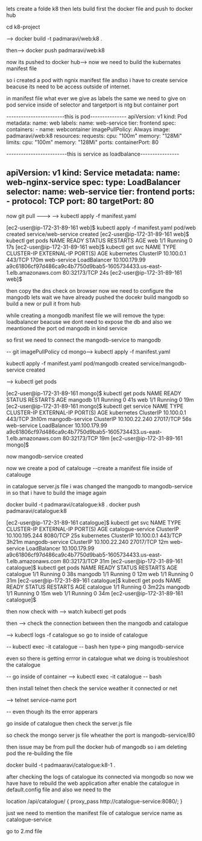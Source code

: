 lets create a folde k8 then
lets build first the docker file and push to docker hub

cd k8-project

--> docker build -t padmaravi/web:k8 .

then-->  docker push padmaravi/web:k8

now its pushed to docker hub--> now we need to build the kubernates manifest file

 so i created a pod with ngnix manifest file andlso i have to create service beacuse its
 need to be access outside of internet.

 in manifest file what ever we give as labels the same we need to give on pod service inside of selector and targetport is ntg
 but container port

 ------------------------this is pod---------------
 apiVersion: v1
kind: Pod
metadata:
  name: web
  labels:
    name: web-service
    tier: frontend
spec:
  containers:
    - name: webcontainer
      imagePullPolicy: Always
      image: padmaravi/web:k8
      resources:
        requests:
          cpu: "100m"
          memory: "128Mi"
        limits:
          cpu: "100m"
          memory: "128Mi"
      ports:
        containerPort: 80

-------------------------this is service as loadbalance----------------

apiVersion: v1
kind: Service
metadata:
  name: web-nginx-service
spec:
  type: LoadBalancer
  selector:
    name: web-service
    tier: frontend
  ports:
    - protocol: TCP
      port: 80
      targetPort: 80
----------------------------------------------------

now git pull --->
-->  kubectl apply -f manifest.yaml

[ec2-user@ip-172-31-89-161 web]$ kubectl apply -f manifest.yaml
pod/web created
service/web-service created
[ec2-user@ip-172-31-89-161 web]$ kubectl get pods
NAME   READY   STATUS    RESTARTS   AGE
web    1/1     Running   0          17s
[ec2-user@ip-172-31-89-161 web]$ kubectl get svc
NAME          TYPE           CLUSTER-IP      EXTERNAL-IP                                                               PORT(S)        AGE
kubernetes    ClusterIP      10.100.0.1      <none>                                                                    443/TCP        170m
web-service   LoadBalancer   10.100.179.99   a9c61806cf97d486ca9c4b7750d9bab5-1605734433.us-east-1.elb.amazonaws.com   80:32173/TCP   24s
[ec2-user@ip-172-31-89-161 web]$


then copy the dns check on browser
now we need to configure the mangodb lets wait we have already pushed the docekr build mangodb so build a new
or pull it from hub

while creating a mongodb manifest file we will remove the type: loadbalancer beacuse we dont need to expose the db
and also we meantioned the port od mangodb in kind service

so first we need to connect the mangodb-service to mangodb 

-- git imagePullPolicy
cd mongo--> kubectl apply -f manifest.yaml

kubectl apply -f manifest.yaml
pod/mangodb created
service/mangodb-service created


--> kubectl get pods

[ec2-user@ip-172-31-89-161 mongo]$ kubectl get pods
NAME      READY   STATUS    RESTARTS   AGE
mangodb   1/1     Running   0          41s
web       1/1     Running   0          19m
[ec2-user@ip-172-31-89-161 mongo]$ kubectl get service
NAME              TYPE           CLUSTER-IP      EXTERNAL-IP                                                               PORT(S)        AGE
kubernetes        ClusterIP      10.100.0.1      <none>                                                                    443/TCP        3h10m
mangodb-service   ClusterIP      10.100.22.240   <none>                                                                    27017/TCP      56s
web-service       LoadBalancer   10.100.179.99   a9c61806cf97d486ca9c4b7750d9bab5-1605734433.us-east-1.elb.amazonaws.com   80:32173/TCP   19m
[ec2-user@ip-172-31-89-161 mongo]$



now mangodb-service created

now we create a pod of catalouge --create a manifest file inside of catalouge

in catalogue server.js file i was changed the mangodb to mangodb-service in so that i have to build the image again

 docker build -t padmaravi/catalogue:k8 .
docker push padmaravi/catalogue:k8

[ec2-user@ip-172-31-89-161 catalogue]$ kubectl get svc
NAME                TYPE           CLUSTER-IP       EXTERNAL-IP                                                               PORT(S)        AGE
catalogue-service   ClusterIP      10.100.195.244   <none>                                                                    8080/TCP       25s
kubernetes          ClusterIP      10.100.0.1       <none>                                                                    443/TCP        3h21m
mangodb-service     ClusterIP      10.100.22.240    <none>                                                                    27017/TCP      12m
web-service         LoadBalancer   10.100.179.99    a9c61806cf97d486ca9c4b7750d9bab5-1605734433.us-east-1.elb.amazonaws.com   80:32173/TCP   31m
[ec2-user@ip-172-31-89-161 catalogue]$ kubectl get pods
NAME        READY   STATUS    RESTARTS   AGE
catalogue   1/1     Running   0          38s
mangodb     1/1     Running   0          12m
web         1/1     Running   0          31m
[ec2-user@ip-172-31-89-161 catalogue]$ kubectl get pods
NAME        READY   STATUS    RESTARTS   AGE
catalogue   1/1     Running   0          3m22s
mangodb     1/1     Running   0          15m
web         1/1     Running   0          34m
[ec2-user@ip-172-31-89-161 catalogue]$


then now check with --> watch kubectl get pods

then --> check the connection between then the mangodb and catalogue

--> kubectl logs -f catalogue
 so go to inside of catalogue

 -- kubectl exec -it catalogue -- bash
 hen type-> ping mangodb-service

 even so there is getting errror in catalogue what we doing is troubleshoot the catalogue

 -- go inside of container 
 --> kubectl exec -it catalogue -- bash

 then install telnet then check the service weather it connected or net 

 --> telnet service-name port

 -- even though its the error apperars

 go inside of catalogue then check the server.js file

 so check the mongo server js file wheather the port is mangodb-service/80

 then issue may be from pull the docker hub of mangodb so i am deleting pod the re-building the file

 docker build -t padmaaravi/catalogue:k8-1 .

 after checking the logs of catalogue its connected via mongodb so now 
 we have have to rebuild the web application after enable the catalogue in default.config file and also we need to the
 
  location /api/catalogue/ {
        proxy_pass http://catalogue-service:8080/;
    }

just we need to mention the manifest file of catalogue service name as catalogue-service

go to 2.md file
 